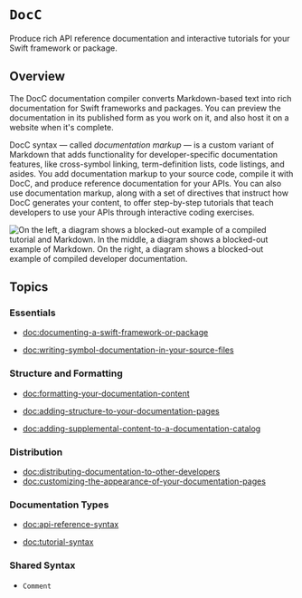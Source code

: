 # ``DocC``

Produce rich API reference documentation and interactive tutorials for your Swift framework or package.

## Overview

The DocC documentation compiler converts Markdown-based text into rich documentation for Swift frameworks and packages. You can preview the documentation in its published form as you work on it, and also host it on a website when it's complete.

DocC syntax — called _documentation markup_ — is a custom variant of Markdown that adds functionality for developer-specific documentation features, like cross-symbol linking, term-definition lists, code listings, and asides. You add documentation markup to your source code, compile it with DocC, and produce reference documentation for your APIs. You can also use documentation markup, along with a set of directives that instruct how DocC generates your content, to offer step-by-step tutorials that teach developers to use your APIs through interactive coding exercises.

![On the left, a diagram shows a blocked-out example of a compiled tutorial and Markdown. In the middle, a diagram shows a blocked-out example of Markdown. On the right, a diagram shows a blocked-out example of compiled developer documentation.](docc-hero)

## Topics

### Essentials

- <doc:documenting-a-swift-framework-or-package>

- <doc:writing-symbol-documentation-in-your-source-files>

### Structure and Formatting

- <doc:formatting-your-documentation-content>

- <doc:adding-structure-to-your-documentation-pages>

- <doc:adding-supplemental-content-to-a-documentation-catalog>

### Distribution

- <doc:distributing-documentation-to-other-developers>
- <doc:customizing-the-appearance-of-your-documentation-pages>

### Documentation Types

- <doc:api-reference-syntax>

- <doc:tutorial-syntax>

### Shared Syntax

- ``Comment``

<!-- Copyright (c) 2021 Apple Inc and the Swift Project authors. All Rights Reserved. -->
